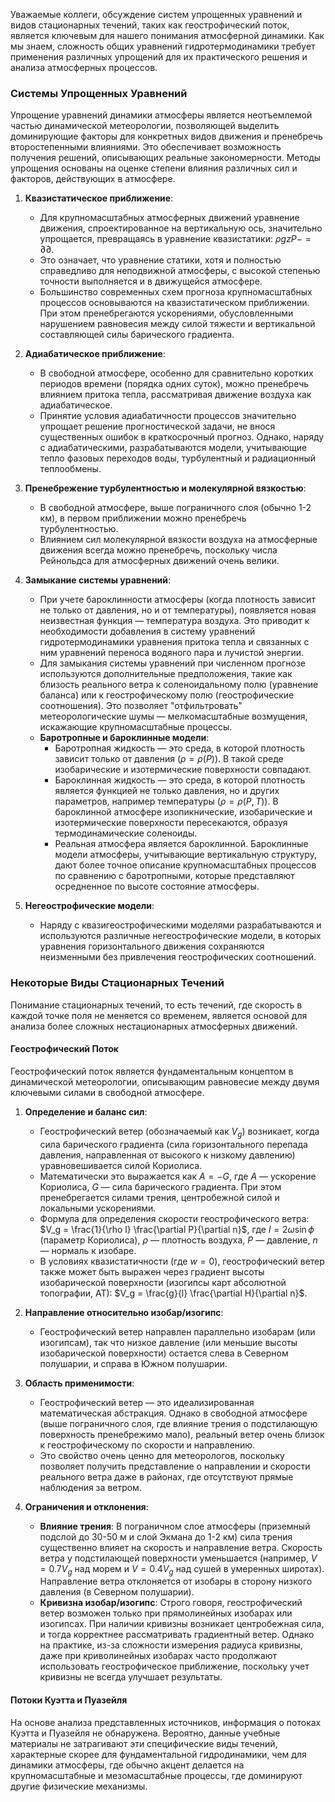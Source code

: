 Уважаемые коллеги, обсуждение систем упрощенных уравнений и видов стационарных течений, таких как геострофический поток, является ключевым для нашего понимания атмосферной динамики. Как мы знаем, сложность общих уравнений гидротермодинамики требует применения различных упрощений для их практического решения и анализа атмосферных процессов.

### Системы Упрощенных Уравнений

Упрощение уравнений динамики атмосферы является неотъемлемой частью динамической метеорологии, позволяющей выделить доминирующие факторы для конкретных видов движения и пренебречь второстепенными влияниями. Это обеспечивает возможность получения решений, описывающих реальные закономерности. Методы упрощения основаны на оценке степени влияния различных сил и факторов, действующих в атмосфере.

1. **Квазистатическое приближение**:
    * Для крупномасштабных атмосферных движений уравнение движения, спроектированное на вертикальную ось, значительно упрощается, превращаясь в уравнение квазистатики: $\rho gzP −=\partial\partial$.
    * Это означает, что уравнение статики, хотя и полностью справедливо для неподвижной атмосферы, с высокой степенью точности выполняется и в движущейся атмосфере.
    * Большинство современных схем прогноза крупномасштабных процессов основываются на квазистатическом приближении. При этом пренебрегаются ускорениями, обусловленными нарушением равновесия между силой тяжести и вертикальной составляющей силы барического градиента.

2. **Адиабатическое приближение**:
    * В свободной атмосфере, особенно для сравнительно коротких периодов времени (порядка одних суток), можно пренебречь влиянием притока тепла, рассматривая движение воздуха как адиабатическое.
    * Принятие условия адиабатичности процессов значительно упрощает решение прогностической задачи, не внося существенных ошибок в краткосрочный прогноз. Однако, наряду с адиабатическими, разрабатываются модели, учитывающие тепло фазовых переходов воды, турбулентный и радиационный теплообмены.

3. **Пренебрежение турбулентностью и молекулярной вязкостью**:
    * В свободной атмосфере, выше пограничного слоя (обычно 1-2 км), в первом приближении можно пренебречь турбулентностью.
    * Влиянием сил молекулярной вязкости воздуха на атмосферные движения всегда можно пренебречь, поскольку числа Рейнольдса для атмосферных движений очень велики.

4. **Замыкание системы уравнений**:
    * При учете бароклинности атмосферы (когда плотность зависит не только от давления, но и от температуры), появляется новая неизвестная функция — температура воздуха. Это приводит к необходимости добавления в систему уравнений гидротермодинамики уравнения притока тепла и связанных с ним уравнений переноса водяного пара и лучистой энергии.
    * Для замыкания системы уравнений при численном прогнозе используются дополнительные предположения, такие как близость реального ветра к соленоидальному полю (уравнение баланса) или к геострофическому полю (геострофические соотношения). Это позволяет "отфильтровать" метеорологические шумы — мелкомасштабные возмущения, искажающие крупномасштабные процессы.
    * **Баротропные и бароклинные модели**:
        * Баротропная жидкость — это среда, в которой плотность зависит только от давления ($\rho = \rho(P)$). В такой среде изобарические и изотермические поверхности совпадают.
        * Бароклинная жидкость — это среда, в которой плотность является функцией не только давления, но и других параметров, например температуры ($\rho = \rho(P, T)$). В бароклинной атмосфере изопикнические, изобарические и изотермические поверхности пересекаются, образуя термодинамические соленоиды.
        * Реальная атмосфера является бароклинной. Бароклинные модели атмосферы, учитывающие вертикальную структуру, дают более точное описание крупномасштабных процессов по сравнению с баротропными, которые представляют осредненное по высоте состояние атмосферы.

5. **Негеострофические модели**:
    * Наряду с квазигеострофическими моделями разрабатываются и используются различные негеострофические модели, в которых уравнения горизонтального движения сохраняются неизменными без привлечения геострофических соотношений.

### Некоторые Виды Стационарных Течений

Понимание стационарных течений, то есть течений, где скорость в каждой точке поля не меняется со временем, является основой для анализа более сложных нестационарных атмосферных движений.

#### Геострофический Поток

Геострофический поток является фундаментальным концептом в динамической метеорологии, описывающим равновесие между двумя ключевыми силами в свободной атмосфере.

1. **Определение и баланс сил**:
    * Геострофический ветер (обозначаемый как $V_g$) возникает, когда сила барического градиента (сила горизонтального перепада давления, направленная от высокого к низкому давлению) уравновешивается силой Кориолиса.
    * Математически это выражается как $A = -G$, где $A$ — ускорение Кориолиса, $G$ — сила барического градиента. При этом пренебрегается силами трения, центробежной силой и локальными ускорениями.
    * Формула для определения скорости геострофического ветра: $V_g = \frac{1}{\rho l} \frac{\partial P}{\partial n}$, где $l = 2\omega \sin \phi$ (параметр Кориолиса), $\rho$ — плотность воздуха, $P$ — давление, $n$ — нормаль к изобаре.
    * В условиях квазистатичности (где $w=0$), геострофический ветер также может быть выражен через градиент высоты изобарической поверхности (изогипсы карт абсолютной топографии, АТ): $V_g = \frac{g}{l} \frac{\partial H}{\partial n}$.

2. **Направление относительно изобар/изогипс**:
    * Геострофический ветер направлен параллельно изобарам (или изогипсам), так что низкое давление (или меньшие высоты изобарической поверхности) остается слева в Северном полушарии, и справа в Южном полушарии.

3. **Область применимости**:
    * Геострофический ветер — это идеализированная математическая абстракция. Однако в свободной атмосфере (выше пограничного слоя, где влияние трения о подстилающую поверхность пренебрежимо мало), реальный ветер очень близок к геострофическому по скорости и направлению.
    * Это свойство очень ценно для метеорологов, поскольку позволяет получить представление о направлении и скорости реального ветра даже в районах, где отсутствуют прямые наблюдения за ветром.

4. **Ограничения и отклонения**:
    * **Влияние трения**: В пограничном слое атмосферы (приземный подслой до 30-50 м и слой Экмана до 1-2 км) сила трения существенно влияет на скорость и направление ветра. Скорость ветра у подстилающей поверхности уменьшается (например, $V = 0.7 V_g$ над морем и $V = 0.4 V_g$ над сушей в умеренных широтах). Направление ветра отклоняется от изобары в сторону низкого давления (в Северном полушарии).
    * **Кривизна изобар/изогипс**: Строго говоря, геострофический ветер возможен только при прямолинейных изобарах или изогипсах. При наличии кривизны возникает центробежная сила, и тогда корректнее рассматривать градиентный ветер. Однако на практике, из-за сложности измерения радиуса кривизны, даже при криволинейных изобарах часто продолжают использовать геострофическое приближение, поскольку учет кривизны не всегда улучшает результаты.

#### Потоки Куэтта и Пуазейля

На основе анализа представленных источников, информация о потоках Куэтта и Пуазейля не обнаружена. Вероятно, данные учебные материалы не затрагивают эти специфические виды течений, характерные скорее для фундаментальной гидродинамики, чем для динамики атмосферы, где обычно акцент делается на крупномасштабные и мезомасштабные процессы, где доминируют другие физические механизмы.
